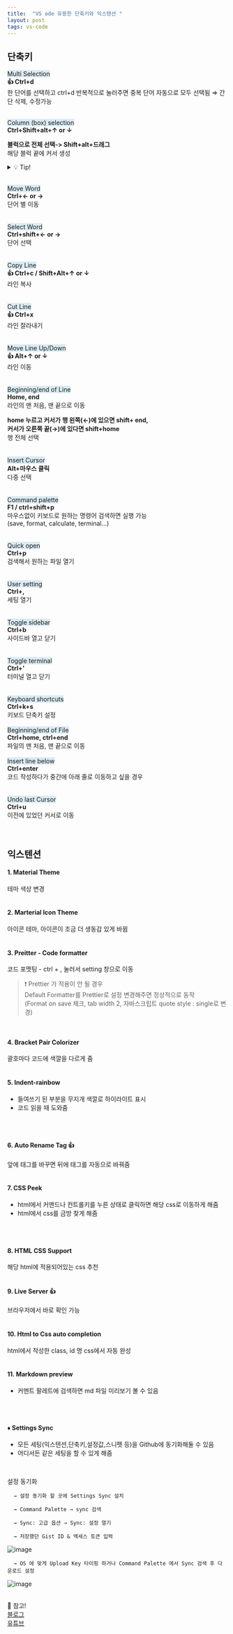 ```yaml
---
title:  "VS ode 유용한 단축키와 익스텐션 "
layout: post
tags: vs-code
---
```


## 단축키
<span style="background:#daebf2;"> Multi Selection </span> <br>
**👍 Ctrl+d**<br>
한 단어를 선택하고 ctrl+d 반복적으로 눌러주면 중복 단어 자동으로 모두 선택됨 ⇒ 간단 삭제, 수정가능
<br>
<br>

<span style="background:#daebf2;"> Column (box) selection </span> <br>
**Ctrl+Shift+alt+↑ or ↓**<br>

**블럭으로 전체 선택-> Shift+alt+드래그** <br>
해당 블럭 끝에 커서 생성









<details>
<summary>💡 Tip!</summary>
<div markdown="2">
블럭 끝에 커서 생성한 다음에 "Ctrl + ← or → 단어 별 이동,<br>
Ctrl + shift + ← or → 단어 선택" 하면 편함<br>
</div>
</details>
<br>

<span style="background:#daebf2;"> Move Word </span><br>
**Ctrl+← or →**<br>
단어 별 이동<br>
<br>
<br>
<span style="background:#daebf2;"> Select Word</span><br>
**Ctrl+shift+← or →**<br>
단어 선택<br>
<br>
<br>
<span style="background:#daebf2;"> Copy Line </span><br>
**👍 Ctrl+c / Shift+Alt+↑ or ↓**<br>
라인 복사<br>
<br>
<br>
<span style="background:#daebf2;"> Cut Line </span><br>
**👍 Ctrl+x**<br>
라인 잘라내기<br>
<br>
<br>
<span style="background:#daebf2;"> Move Line Up/Down </span><br>
**👍 Alt+↑ or ↓**<br>
라인 이동<br>
<br>
<br>
<span style="background:#daebf2;"> Beginning/end of Line </span><br>
**Home, end**<br>
라인의 맨 처음, 맨 끝으로 이동<br>

**home 누르고 커서가 행 왼쪽(←)에 있으면 shift+ end,<br>
 커서가 오른쪽 끝(→)에 있다면 shift+home**<br>
행 전체 선택<br>
<br>
<br>
<span style="background:#daebf2;"> Insert Cursor </span><br>
**Alt+마우스 클릭**<br>
다중 선택<br>
<br>
<br>
<span style="background:#daebf2;"> Command palette </span><br>
**F1 / ctrl+shift+p**<br>
마우스없이 키보드로 원하는 명령어 검색하면 실행 가능<br>
(save, format, calculate, terminal...)<br>
<br>
<br>
<span style="background:#daebf2;"> Quick open </span><br>
**Ctrl+p**<br>
검색해서 원하는 파일 열기<br>
<br>
<br>
<span style="background:#daebf2;"> User setting </span><br>
**Ctrl+,**<br>
세팅 열기<br>
<br>
<br>
<span style="background:#daebf2;"> Toggle sidebar </span><br>
**Ctrl+b**<br>
사이드바 열고 닫기<br>
<br>
<br>
<span style="background:#daebf2;"> Toggle terminal </span><br>
**Ctrl+'**<br>
터미널 열고 닫기<br>
<br>
<br>
<span style="background:#daebf2;"> Keyboard shortcuts </span><br>
**Ctrl+k+s**<br>
키보드 단축키 설정
<br>
<br>
<span style="background:#daebf2;"> Beginning/end of File </span><br>
**Ctrl+home, ctrl+end**<br>
파일의 맨 처음, 맨 끝으로 이동
<br>
<br>
<span style="background:#daebf2;"> Insert line below </span><br>
**Ctrl+enter**<br>
코드 작성하다가 중간에 아래 줄로 이동하고 싶을 경우<br>
<br>
<br>
<span style="background:#daebf2;"> Undo last Cursor </span><br>
**Ctrl+u**<br>
이전에 있었던 커서로 이동<br>
<br>
<br>

## 익스텐션
#### 1. Material Theme
테마 색상 변경
<br>
<br>

#### 2. Marterial Icon Theme
아이콘 테마, 아이콘이 조금 더 생동감 있게 바뀜
<br>
<br>

#### 3. Preitter - Code formatter
코드 포멧팅 - ctrl + , 눌러서 setting 창으로 이동<br>
>❗ Prettier 가 적용이 안 될 경우<br> 
>Default Formatter를 Prettier로 설정 변경해주면 정상적으로 동작<br>
>(Format on save 체크, tab width 2, 자바스크립트 quote style : single로 변경)

<br>

#### 4. Bracket Pair Colorizer
괄호마다 코드에 색깔을 다르게 줌
<br>
<br>

#### 5. Indent-rainbow 
- 들여쓰기 된 부분을 무지개 색깔로 하이라이트 표시 
- 코드 읽을 때 도와줌
<br>
<br>

#### 6. Auto Rename Tag 👍
앞에 태그를 바꾸면 뒤에 태그를 자동으로 바꿔줌
<br>
<br>

#### 7. CSS Peek 
- html에서 커맨드나 컨트롤키를 누른 상태로 클릭하면 해당 css로 이동하게 해줌
- html에서 css를 금방 찾게 해줌 
<br>
<br>

#### 8. HTML CSS Support
해당 html에 적용되어있는 css 추천
<br>
<br>

#### 9. Live Server 👍
브라우저에서 바로 확인 가능
<br>
<br>

#### 10. Html to Css auto completion 
html에서 작성한 class, id 명 css에서 자동 완성
<br>
<br>

#### 11. Markdown preview
- 커멘트 팔레트에 검색하면 md 파일 미리보기 볼 수 있음
<br>
<br>

#### ♦️ Settings Sync
- 모든 세팅(익스텐션,단축키,설정값,스니펫 등)을 Github에 동기화해둘 수 있음
- 어디서든 같은 세팅을 할 수 있게 해줌
<br>

설정 동기화
   
      → 설정 동기화 할 곳에 Settings Sync 설치
    
      → Command Palette → sync 검색
    
      → Sync: 고급 옵션 → Sync: 설정 열기 
    
      → 저장했던 Gist ID & 엑세스 토큰 입력
    

![image](https://user-images.githubusercontent.com/108778921/190126892-7c890e16-c6de-4e36-9ed8-1082e1a6b51b.png)

      → OS 에 맞게 Upload Key 타이핑 하거나 Command Palette 에서 Sync 검색 후 다운로드 설정

![image](https://user-images.githubusercontent.com/108778921/190126922-29cb225a-dd9f-49fe-9629-26a6e1d2a747.png)

<br>
👀 참고!<br>
<a href="https://cho001.tistory.com/208?category=863677"> 블로그 </a><br>
<a href="https://www.youtube.com/watch?v=bS9yTI2fC0w&list=PLv2d7VI9OotQ1F92Jp9Ce7ovHEsuRQB3Y&index=10"> 유튜브 </a>
<br>


